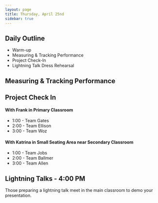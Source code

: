 ```yaml
---
layout: page
title: Thursday, April 25nd
sidebar: true
---
```


## Daily Outline

* Warm-up
* Measuring & Tracking Performance
* Project Check-In
* Lightning Talk Dress Rehearsal

## Measuring & Tracking Performance

## Project Check In

#### With Frank in Primary Classroom

* 1:00 - Team Gates
* 2:00 - Team Ellison
* 3:00 - Team Woz

#### With Katrina in Small Seating Area near Secondary Classroom

* 1:00 - Team Jobs
* 2:00 - Team Ballmer
* 3:00 - Team Allen

## Lightning Talks - 4:00 PM

Those preparing a lightning talk meet in the main classroom
to demo your presentation.
